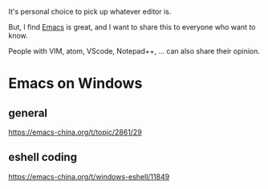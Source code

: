It's personal choice to pick up whatever editor is.

But, I find [Emacs](https://emacs.org/) is great, and I want to share this to everyone who want to know.


People with VIM, atom, VScode, Notepad++, ... can also share their opinion.



# Emacs on Windows
## general
https://emacs-china.org/t/topic/2861/29
## eshell coding
https://emacs-china.org/t/windows-eshell/11849
